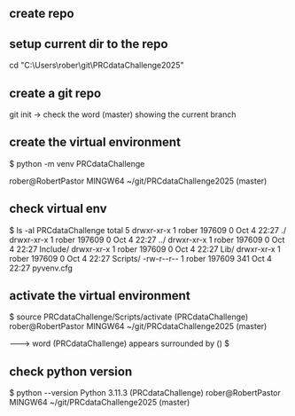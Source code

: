 ## create repo 
## setup current dir to the repo
cd "C:\Users\rober\git\PRCdataChallenge2025"

## create a git repo
git init
-> check the word (master) showing the current branch

## create the virtual environment

$ python -m venv PRCdataChallenge

rober@RobertPastor MINGW64 ~/git/PRCdataChallenge2025 (master)

## check virtual env
$ ls -al PRCdataChallenge
total 5
drwxr-xr-x 1 rober 197609   0 Oct  4 22:27 ./
drwxr-xr-x 1 rober 197609   0 Oct  4 22:27 ../
drwxr-xr-x 1 rober 197609   0 Oct  4 22:27 Include/
drwxr-xr-x 1 rober 197609   0 Oct  4 22:27 Lib/
drwxr-xr-x 1 rober 197609   0 Oct  4 22:27 Scripts/
-rw-r--r-- 1 rober 197609 341 Oct  4 22:27 pyvenv.cfg

## activate the virtual environment

$ source PRCdataChallenge/Scripts/activate
(PRCdataChallenge)
rober@RobertPastor MINGW64 ~/git/PRCdataChallenge2025 (master)

---> word (PRCdataChallenge) appears surrounded by ()
$
## check python version

$ python --version
Python 3.11.3
(PRCdataChallenge)
rober@RobertPastor MINGW64 ~/git/PRCdataChallenge2025 (master)
